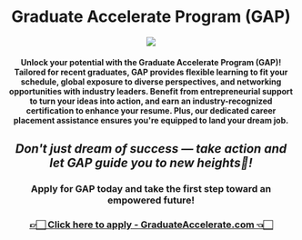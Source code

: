 <h1 align="center">Graduate Accelerate Program (GAP)</h1>

<p align="center">
<a href="https://github.com/aneeshlalwani/GradAccelerate/readme-typing-svg"><img src="https://readme-typing-svg.herokuapp.com?lines=Elevate%20Your%20Future%20☀️;Unlock%20Your%20Potential%20💪🏻;GAP%20is%20Your%20Pathway%20to%20Success%20🛣️&center=true&width=500&height=40"></a>
</p>
<div align="center">
<h4>
Unlock your potential with the Graduate Accelerate Program (GAP)! Tailored for recent graduates, GAP provides <strong>flexible learning</strong> to fit your schedule, <strong>global exposure</strong> to diverse perspectives, and <strong>networking opportunities with industry leaders</strong>.
Benefit from entrepreneurial support to turn your ideas into action, and earn an <strong>industry-recognized certification</strong> to enhance your resume. Plus, our dedicated career placement assistance ensures you're equipped to land your dream job.
</h4>
<h2><strong><i>Don't just dream of success — take action and let GAP guide you to new heights🚀!</i></strong></h2>
<h3>Apply for GAP today and take the first step toward an empowered future!</h3>
<h3><a  href="https://gradaccelerate.com/" target="_blank">👉🏻 Click here to apply - GraduateAccelerate.com 👈🏻</a></h3>
</div>
